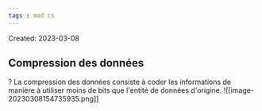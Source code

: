 ```yaml
---
tags : mod cs
---
```

Created: 2023-03-08

## Compression des données
?
La compression des données consiste à coder les informations de manière à utiliser moins de bits que l'entité de données d'origine.
![[image-20230308154735935.png]]

	